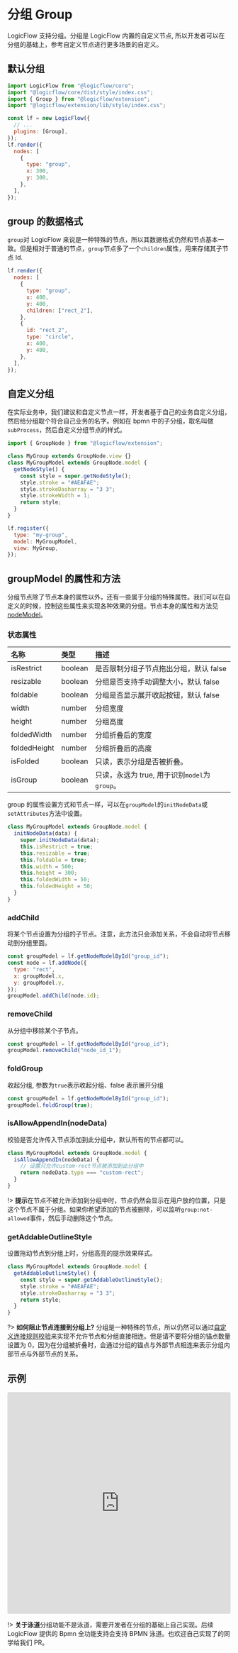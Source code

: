 # 分组 Group

LogicFlow 支持分组。分组是 LogicFlow 内置的自定义节点, 所以开发者可以在分组的基础上，参考自定义节点进行更多场景的自定义。

## 默认分组

```js
import LogicFlow from "@logicflow/core";
import "@logicflow/core/dist/style/index.css";
import { Group } from "@logicflow/extension";
import "@logicflow/extension/lib/style/index.css";

const lf = new LogicFlow({
  // ...
  plugins: [Group],
});
lf.render({
  nodes: [
    {
      type: "group",
      x: 300,
      y: 300,
    },
  ],
});
```

## group 的数据格式

`group`对 LogicFlow 来说是一种特殊的节点，所以其数据格式仍然和节点基本一致。但是相对于普通的节点，`group`节点多了一个`children`属性，用来存储其子节点 Id.

```js
lf.render({
  nodes: [
    {
      type: "group",
      x: 400,
      y: 400,
      children: ["rect_2"],
    },
    {
      id: "rect_2",
      type: "circle",
      x: 400,
      y: 400,
    },
  ],
});
```

## 自定义分组

在实际业务中，我们建议和自定义节点一样，开发者基于自己的业务自定义分组，然后给分组取个符合自己业务的名字。例如在 bpmn 中的子分组，取名叫做`subProcess`，然后自定义分组节点的样式。

```js
import { GroupNode } from "@logicflow/extension";

class MyGroup extends GroupNode.view {}
class MyGroupModel extends GroupNode.model {
  getNodeStyle() {
    const style = super.getNodeStyle();
    style.stroke = "#AEAFAE";
    style.strokeDasharray = "3 3";
    style.strokeWidth = 1;
    return style;
  }
}

lf.register({
  type: "my-group",
  model: MyGroupModel,
  view: MyGroup,
});
```

## groupModel 的属性和方法

分组节点除了节点本身的属性以外，还有一些属于分组的特殊属性。我们可以在自定义的时候，控制这些属性来实现各种效果的分组。节点本身的属性和方法见[nodeModel](en/api/nodeModelApi)。

### 状态属性

| 名称         | 类型    | 描述                                          |
| :----------- | :------ | :-------------------------------------------- |
| isRestrict   | boolean | 是否限制分组子节点拖出分组，默认 false        |
| resizable    | boolean | 分组是否支持手动调整大小，默认 false          |
| foldable     | boolean | 分组是否显示展开收起按钮，默认 false          |
| width        | number  | 分组宽度                                      |
| height       | number  | 分组高度                                      |
| foldedWidth  | number  | 分组折叠后的宽度                              |
| foldedHeight | number  | 分组折叠后的高度                              |
| isFolded     | boolean | 只读，表示分组是否被折叠。                    |
| isGroup      | boolean | 只读，永远为 true, 用于识别`model`为`group`。 |

group 的属性设置方式和节点一样，可以在`groupModel`的`initNodeData`或`setAttributes`方法中设置。

```js
class MyGroupModel extends GroupNode.model {
  initNodeData(data) {
    super.initNodeData(data);
    this.isRestrict = true;
    this.resizable = true;
    this.foldable = true;
    this.width = 500;
    this.height = 300;
    this.foldedWidth = 50;
    this.foldedHeight = 50;
  }
}
```

### addChild

将某个节点设置为分组的子节点。注意，此方法只会添加关系，不会自动将节点移动到分组里面。

```js
const groupModel = lf.getNodeModelById("group_id");
const node = lf.addNode({
  type: "rect",
  x: groupModel.x,
  y: groupModel.y,
});
groupModel.addChild(node.id);
```

### removeChild

从分组中移除某个子节点。

```js
const groupModel = lf.getNodeModelById("group_id");
groupModel.removeChild("node_id_1");
```

### foldGroup

收起分组, 参数为`true`表示收起分组、false 表示展开分组

```js
const groupModel = lf.getNodeModelById("group_id");
groupModel.foldGroup(true);
```

### isAllowAppendIn(nodeData)

校验是否允许传入节点添加到此分组中，默认所有的节点都可以。

```js
class MyGroupModel extends GroupNode.model {
  isAllowAppendIn(nodeData) {
    // 设置只允许custom-rect节点被添加到此分组中
    return nodeData.type === "custom-rect";
  }
}
```

!> **提示**在节点不被允许添加到分组中时，节点仍然会显示在用户放的位置，只是这个节点不属于分组。如果你希望添加的节点被删除，可以监听`group:not-allowed`事件，然后手动删除这个节点。

### getAddableOutlineStyle

设置拖动节点到分组上时，分组高亮的提示效果样式。

```js
class MyGroupModel extends GroupNode.model {
  getAddableOutlineStyle() {
    const style = super.getAddableOutlineStyle();
    style.stroke = "#AEAFAE";
    style.strokeDasharray = "3 3";
    return style;
  }
}
```

?> **如何阻止节点连接到分组上?** 分组是一种特殊的节点，所以仍然可以通过[自定义连接规则校验](http://logic-flow.org/guide/basic/node.html#%E8%87%AA%E5%AE%9A%E4%B9%89%E8%BF%9E%E6%8E%A5%E8%A7%84%E5%88%99%E6%A0%A1%E9%AA%8C)来实现不允许节点和分组直接相连。但是请不要将分组的锚点数量设置为 0，因为在分组被折叠时，会通过分组的锚点与外部节点相连来表示分组内部节点与外部节点的关系。

## 示例

<iframe src="https://codesandbox.io/embed/bold-moore-vgvpf?fontsize=14&hidenavigation=1&theme=dark&view=preview"
     style="width:100%; height:500px; border:0; border-radius: 4px; overflow:hidden;"
     title="bold-moore-vgvpf"
     allow="accelerometer; ambient-light-sensor; camera; encrypted-media; geolocation; gyroscope; hid; microphone; midi; payment; usb; vr; xr-spatial-tracking"
     sandbox="allow-forms allow-modals allow-popups allow-presentation allow-same-origin allow-scripts"
   ></iframe>

!> **关于泳道**分组功能不是泳道，需要开发者在分组的基础上自己实现。后续 LogicFlow 提供的 Bpmn 全功能支持会支持 BPMN 泳道。也欢迎自己实现了的同学给我们 PR。
